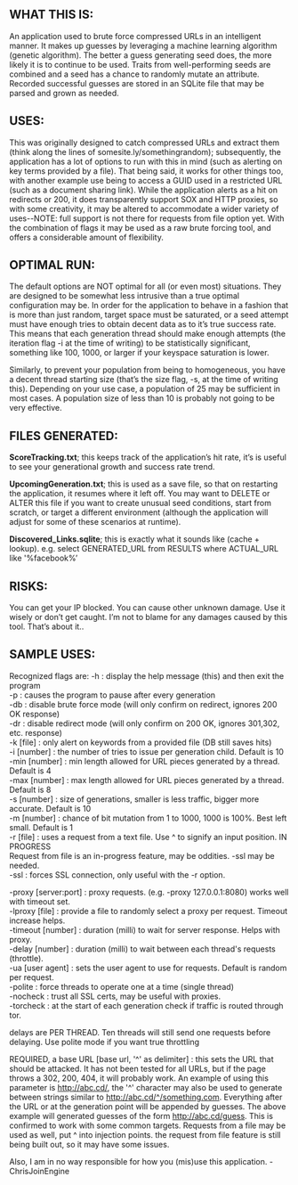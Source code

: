 ## WHAT THIS IS:
An application used to brute force compressed URLs in an intelligent manner. 
It makes up guesses by leveraging a machine learning algorithm  (genetic algorithm). 
The better a guess generating seed does, the more likely it is to continue to be used. 
Traits from well-performing seeds are combined and a seed has a chance to randomly 
mutate an attribute. Recorded successful guesses are stored in an SQLite file that may 
be parsed and grown as needed.

## USES:
This was originally designed to catch compressed URLs and extract them (think along the
lines of somesite.ly/somethingrandom); subsequently, the application has a lot of options
to run with this in mind (such as alerting on key terms provided by a file). That being said,
it works for other things too, with another example use being to access a GUID used in a
restricted URL (such as a document sharing link). While the application alerts as a hit on
redirects or 200, it does transparently support SOX and HTTP proxies, so with some creativity,
it may be altered to accommodate a wider variety of uses--NOTE: full support is not there for
requests from file option yet. With the combination  of flags it may be used as  a raw brute 
forcing tool, and offers a considerable amount of flexibility.

## OPTIMAL RUN:
The default options are NOT optimal for all (or even most) situations. They are designed to be 
somewhat less intrusive than a true optimal configuration may be. In order for the application 
to behave in a fashion that is more than just random, target space must be saturated, or a seed
attempt must have enough tries to obtain decent data as to it’s true success rate. This means that
each generation thread should make enough attempts (the iteration flag -i at the time of writing) 
to be statistically significant, something like 100, 1000, or larger if your keyspace saturation is
lower.

Similarly, to prevent your population from being to homogeneous, you have a decent thread starting
size  (that’s the size flag, -s, at the time of writing this). Depending on your use case, a population
of 25 may be sufficient in most cases. A population size of less than 10 is probably not going to
be very effective.


## FILES GENERATED:
**ScoreTracking.txt**; this keeps track of the application’s hit rate, it’s is useful to see your generational
growth and success rate trend. 

**UpcomingGeneration.txt**; this is used as a save file, so that on restarting the application, it resumes where
it left off. You may want to DELETE or ALTER this file if you want to create unusual seed conditions, start
from scratch, or target a different environment (although the application will adjust for some of these
scenarios at runtime). 

**Discovered_Links.sqlite**; this is exactly what it sounds like (cache + lookup). e.g. select GENERATED_URL from
RESULTS where ACTUAL_URL like '%facebook%’

## RISKS:
You can get your IP blocked. You can cause other unknown damage. Use it wisely or don’t get caught. I’m not to
blame for any damages caused by this tool. That’s about it..



## SAMPLE USES:
Recognized flags are: 
-h  : display the help message (this) and then exit the program   
-p  : causes the program to pause after every generation   
-db : disable brute force mode (will only confirm on redirect, ignores 200 OK response)  
-dr : disable redirect mode (will only confirm on 200 OK, ignores 301,302, etc. response)  
-k   [file]   : only alert on keywords from a provided file (DB still saves hits)  
-i   [number] : the number of tries to issue per generation child. Default is 10  
-min [number] : min length allowed for URL pieces generated by a thread. Default is 4  
-max [number] : max length allowed for URL pieces generated by a thread. Default is 8  
-s   [number] : size of generations, smaller is less traffic, bigger more accurate. Default is 10  
-m   [number] : chance of bit mutation from 1 to 1000, 1000 is 100%. Best left small. Default is 1  
-r   [file]   : uses a request from a text file. Use ^ to signify an input position. IN PROGRESS  
                Request from file is an in-progress feature, may be oddities. -ssl may be needed.  
-ssl          : forces SSL connection, only useful with the -r option.  

-proxy   [server:port] : proxy requests. (e.g. -proxy 127.0.0.1:8080) works well with timeout set.  
-lproxy  [file]        : provide a file to randomly select a proxy per request. Timeout increase helps.  
-timeout [number]      : duration (milli) to wait for server response. Helps with proxy.  
-delay   [number]      : duration (milli) to wait between each thread's requests (throttle).  
-ua      [user agent]  : sets the user agent to use for requests. Default is random per request.    
-polite                : force threads to operate one at a time (single thread)  
-nocheck               : trust all SSL certs, may be useful with proxies.  
-torcheck              : at the start of each generation check if traffic is routed through tor.  

delays are PER THREAD. Ten threads will still send one requests before delaying.
Use polite mode if you want true throttling

REQUIRED, a base URL [base url, '^' as delimiter] : this sets the URL that should be attacked. 
It has not been tested for all URLs, but if the page throws a 302, 200, 404, it will probably work. 
An example of using this parameter is http://abc.cd/, the '^' character may also be used 
to generate between strings similar to http://abc.cd/^/something.com. Everything after the URL 
or at the generation point will be appended by guesses. The above example will generated guesses 
of the form http://abc.cd/guess. This is confirmed to work with some common targets. Requests
from a file may be used as well, put ^ into injection points. the request from file feature
is still being built out, so it may have some issues.

Also, I am in no way responsible for how you (mis)use this application. -ChrisJoinEngine




